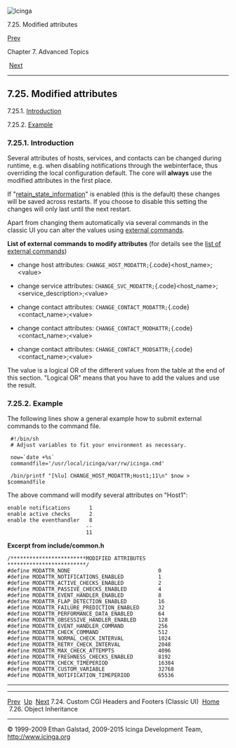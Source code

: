 ![Icinga](../images/logofullsize.png "Icinga")

7.25. Modified attributes

[Prev](cgiincludes.md) 

Chapter 7. Advanced Topics

 [Next](objectinheritance.md)

* * * * *

7.25. Modified attributes
-------------------------

7.25.1. [Introduction](modified_attr.md#introduction)

7.25.2. [Example](modified_attr.md#example)

### 7.25.1. Introduction

Several attributes of hosts, services, and contacts can be changed
during runtime, e.g. when disabling notifications through the
webinterface, thus overriding the local configuration default. The core
will **always** use the modified attributes in the first place.

If
"[retain\_state\_information](configmain.md#configmain-retain_state_information)"
is enabled (this is the default) these changes will be saved across
restarts. If you choose to disable this setting the changes will only
last until the next restart.

Apart from changing them automatically via several commands in the
classic UI you can alter the values using [external
commands](extcommands.md "7.1. External Commands").

**List of external commands to modify attributes** (for details see the
[list of external
commands](extcommands2.md "7.2. List of External Commands"))

-   change host attributes:
    `CHANGE_HOST_MODATTR;`{.code}\<host\_name\>;\<value\>

-   change service attributes:
    `CHANGE_SVC_MODATTR;`{.code}\<host\_name\>;\<service\_description\>;\<value\>

-   change contact attributes:
    `CHANGE_CONTACT_MODATTR;`{.code}\<contact\_name\>;\<value\>

-   change contact attributes:
    `CHANGE_CONTACT_MODHATTR;`{.code}\<contact\_name\>;\<value\>

-   change contact attributes:
    `CHANGE_CONTACT_MODSATTR;`{.code}\<contact\_name\>;\<value\>

The value is a logical OR of the different values from the table at the
end of this section. "Logical OR" means that you have to add the values
and use the result.

### 7.25.2. Example

The following lines show a general example how to submit external
commands to the command file.

~~~~ {.programlisting}
 #!/bin/sh
 # Adjust variables to fit your environment as necessary.

 now=`date +%s`
 commandfile='/usr/local/icinga/var/rw/icinga.cmd'

 /bin/printf "[%lu] CHANGE_HOST_MODATTR;Host1;11\n" $now > $commandfile
~~~~

The above command will modify several attributes on "Host1":

~~~~ {.screen}
enable notifications      1
enable active checks      2
enable the eventhandler   8
                         --
                         11
~~~~

**Excerpt from include/common.h**

~~~~ {.screen}
/************************MODIFIED ATTRIBUTES *************************/
#define MODATTR_NONE                            0
#define MODATTR_NOTIFICATIONS_ENABLED           1
#define MODATTR_ACTIVE_CHECKS_ENABLED           2
#define MODATTR_PASSIVE_CHECKS_ENABLED          4
#define MODATTR_EVENT_HANDLER_ENABLED           8
#define MODATTR_FLAP_DETECTION_ENABLED          16
#define MODATTR_FAILURE_PREDICTION_ENABLED      32
#define MODATTR_PERFORMANCE_DATA_ENABLED        64
#define MODATTR_OBSESSIVE_HANDLER_ENABLED       128
#define MODATTR_EVENT_HANDLER_COMMAND           256
#define MODATTR_CHECK_COMMAND                   512
#define MODATTR_NORMAL_CHECK_INTERVAL           1024
#define MODATTR_RETRY_CHECK_INTERVAL            2048
#define MODATTR_MAX_CHECK_ATTEMPTS              4096
#define MODATTR_FRESHNESS_CHECKS_ENABLED        8192
#define MODATTR_CHECK_TIMEPERIOD                16384
#define MODATTR_CUSTOM_VARIABLE                 32768
#define MODATTR_NOTIFICATION_TIMEPERIOD         65536
~~~~

* * * * *

  ---------------------------------------------------- -------------------- ---------------------------------
  [Prev](cgiincludes.md)                             [Up](ch07.md)       [Next](objectinheritance.md)
  7.24. Custom CGI Headers and Footers (Classic UI)    [Home](index.md)    7.26. Object Inheritance
  ---------------------------------------------------- -------------------- ---------------------------------

© 1999-2009 Ethan Galstad, 2009-2015 Icinga Development Team,
http://www.icinga.org

